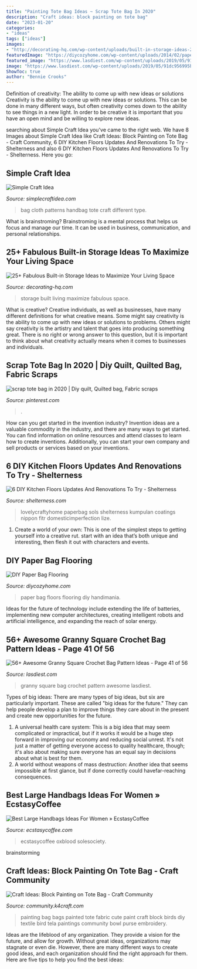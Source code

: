 ```yaml
---
title: "Painting Tote Bag Ideas ~ Scrap Tote Bag In 2020"
description: "Craft ideas: block painting on tote bag"
date: "2023-01-20"
categories:
- "ideas"
tags: ["ideas"]
images:
- "http://decorating-hq.com/wp-content/uploads/built-in-storage-ideas-21.jpg"
featuredImage: "https://diycozyhome.com/wp-content/uploads/2014/02/paperfl1.jpg"
featured_image: "https://www.lasdiest.com/wp-content/uploads/2019/05/91dc956995b1a8daf79631d832980d59-e1557535932568.jpg"
image: "https://www.lasdiest.com/wp-content/uploads/2019/05/91dc956995b1a8daf79631d832980d59-e1557535932568.jpg"
ShowToc: true
author: "Bennie Crooks"
---
```



Definition of creativity: The ability to come up with new ideas or solutions
Creativity is the ability to come up with new ideas or solutions. This can be done in many different ways, but often creativity comes down to the ability to see things in a new light. In order to be creative it is important that you have an open mind and be willing to explore new ideas.

	

		
searching about Simple Craft Idea you've came to the right web. We have 8 Images about Simple Craft Idea like Craft Ideas: Block Painting on Tote Bag - Craft Community, 6 DIY Kitchen Floors Updates And Renovations To Try - Shelterness and also 6 DIY Kitchen Floors Updates And Renovations To Try - Shelterness. Here you go:
		
    
## Simple Craft Idea

<img loading=lazy src="https://simplecraftidea.com/wp-content/uploads/2017/01/cloth-bag-8.jpg" onerror="this.onerror=null;this.src='https://tse2.mm.bing.net/th?id=OIP.bYOhCLxHp-M4GUMyqNSTqgHaJ4&amp;pid=15.1';" alt="Simple Craft Idea">

_Source: simplecraftidea.com_

>bag cloth patterns handbag tote craft different type. 

	

What is brainstroming? Brainstroming is a mental process that helps us focus and manage our time. It can be used in business, communication, and personal relationships.

    
## 25+ Fabulous Built-in Storage Ideas To Maximize Your Living Space

<img loading=lazy src="http://decorating-hq.com/wp-content/uploads/built-in-storage-ideas-21.jpg" onerror="this.onerror=null;this.src='https://tse3.mm.bing.net/th?id=OIP.TP0tUDmBEQIx-aNTW5T2ogHaLA&amp;pid=15.1';" alt="25+ Fabulous Built-in Storage Ideas to Maximize Your Living Space">

_Source: decorating-hq.com_

>storage built living maximize fabulous space. 

	

What is creative?
Creative individuals, as well as businesses, have many different definitions for what creative means. Some might say creativity is the ability to come up with new ideas or solutions to problems. Others might say creativity is the artistry and talent that goes into producing something great. There is no right or wrong answer to this question, but it is important to think about what creativity actually means when it comes to businesses and individuals.

    
## Scrap Tote Bag In 2020 | Diy Quilt, Quilted Bag, Fabric Scraps

<img loading=lazy src="https://i.pinimg.com/736x/6f/32/21/6f32215339d4bdc92ec99817f486ab38.jpg" onerror="this.onerror=null;this.src='https://tse3.mm.bing.net/th?id=OIP.I_QsXb2NC-ePXAxqNZysfgHaJ3&amp;pid=15.1';" alt="scrap tote bag in 2020 | Diy quilt, Quilted bag, Fabric scraps">

_Source: pinterest.com_

>. 

	

How can you get started in the invention industry?
Invention ideas are a valuable commodity in the industry, and there are many ways to get started. You can find information on online resources and attend classes to learn how to create inventions. Additionally, you can start your own company and sell products or services based on your inventions.

    
## 6 DIY Kitchen Floors Updates And Renovations To Try - Shelterness

<img loading=lazy src="https://i.shelterness.com/2016/05/diy-kitchen-floors-updates-renovations-try-4-750x1000.jpg" onerror="this.onerror=null;this.src='https://tse4.mm.bing.net/th?id=OIP.AJJG6SnWYD8B1sNmf-XeHQHaJ4&amp;pid=15.1';" alt="6 DIY Kitchen Floors Updates And Renovations To Try - Shelterness">

_Source: shelterness.com_

>lovelycraftyhome paperbag sols shelterness kumpulan coatings nippon fitr domesticimperfection lize. 

	

1. Create a world of your own: This is one of the simplest steps to getting yourself into a creative rut. start with an idea that’s both unique and interesting, then flesh it out with characters and events.

    
## DIY Paper Bag Flooring

<img loading=lazy src="https://diycozyhome.com/wp-content/uploads/2014/02/paperfl1.jpg" onerror="this.onerror=null;this.src='https://tse4.mm.bing.net/th?id=OIP.IXI2iUaJD9CKURXLavv8NwHaD2&amp;pid=15.1';" alt="DIY Paper Bag Flooring">

_Source: diycozyhome.com_

>paper bag floors flooring diy handimania. 

	

Ideas for the future of technology include extending the life of batteries, implementing new computer architectures, creating intelligent robots and artificial intelligence, and expanding the reach of solar energy.

    
## 56+ Awesome Granny Square Crochet Bag Pattern Ideas - Page 41 Of 56

<img loading=lazy src="https://www.lasdiest.com/wp-content/uploads/2019/05/91dc956995b1a8daf79631d832980d59-e1557535932568.jpg" onerror="this.onerror=null;this.src='https://tse2.mm.bing.net/th?id=OIP.dbboEpYM0zrcARPKuD7UOAHaNd&amp;pid=15.1';" alt="56+ Awesome Granny Square Crochet Bag Pattern Ideas - Page 41 of 56">

_Source: lasdiest.com_

>granny square bag crochet pattern awesome lasdiest. 

	

Types of big ideas:
There are many types of big ideas, but six are particularly important. These are called "big ideas for the future." They can help people develop a plan to improve things they care about in the present and create new opportunities for the future.
1. A universal health care system: This is a big idea that may seem complicated or impractical, but if it works it would be a huge step forward in improving our economy and reducing social unrest. It's not just a matter of getting everyone access to quality healthcare, though; it's also about making sure everyone has an equal say in decisions about what is best for them.
2. A world without weapons of mass destruction: Another idea that seems impossible at first glance, but if done correctly could havefar-reaching consequences.

    
## Best Large Handbags Ideas For Women » EcstasyCoffee

<img loading=lazy src="https://i0.wp.com/www.ecstasycoffee.com/wp-content/uploads/2016/12/weekend-bag.jpg?resize=700%2C1167&amp;ssl=1" onerror="this.onerror=null;this.src='https://tse2.mm.bing.net/th?id=OIP.zYZ4e7ZAn42L5Q5VlHth_QHaMW&amp;pid=15.1';" alt="Best Large Handbags Ideas For Women » EcstasyCoffee">

_Source: ecstasycoffee.com_

>ecstasycoffee oxblood solesociety. 

	
 brainstorming

    
## Craft Ideas: Block Painting On Tote Bag - Craft Community

<img loading=lazy src="http://community.k4craft.com/wp-content/uploads/2017/07/Block-print-ideas-2.jpg" onerror="this.onerror=null;this.src='https://tse4.mm.bing.net/th?id=OIP.1e35djFkKM7CrclLIzsDRgAAAA&amp;pid=15.1';" alt="Craft Ideas: Block Painting on Tote Bag - Craft Community">

_Source: community.k4craft.com_

>painting bag bags painted tote fabric cute paint craft block birds diy textile bird tela paintings community bowl purse embroidery. 

	

Ideas are the lifeblood of any organization. They provide a vision for the future, and allow for growth. Without great ideas, organizations may stagnate or even die. However, there are many different ways to create good ideas, and each organization should find the right approach for them. Here are five tips to help you find the best ideas:

